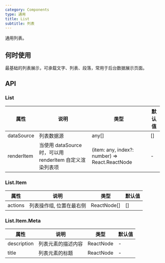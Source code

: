 ```yaml
---
category: Components
type: 通用
title: List
subtitle: 列表
---
```


通用列表。

## 何时使用

最基础的列表展示，可承载文字、列表、段落，常用于后台数据展示页面。

## API

### List

| 属性 | 说明 | 类型 | 默认值 |
| --- | --- | ---  | ---   |
| dataSource | 列表数据源 | any[] | [] |
| renderItem | 当使用 dataSource 时，可以用 renderItem 自定义渲染列表项 | (item: any, index?: number) => React.ReactNode | - |

### List.Item

| 属性 | 说明 | 类型 | 默认值 |
| --- | --- | ---  | ---   |
| actions | 列表操作组, 位置在最右侧 | ReactNode[] | [] |

### List.Item.Meta

| 属性 | 说明 | 类型 | 默认值 |
| --- | --- | ---  | ---   |
| description | 列表元素的描述内容 | ReactNode | - |
| title | 列表元素的标题 | ReactNode | - |
